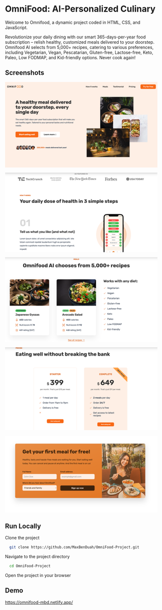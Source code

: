 # OmniFood: AI-Personalized Culinary

Welcome to Omnifood, a dynamic project coded in HTML, CSS, and JavaScript.

Revolutionize your daily dining with our smart 365-days-per-year food subscription – relish healthy, customized meals delivered to your doorstep. Omnifood AI selects from 5,000+ recipes, catering to various preferences, including Vegetarian, Vegan, Pescatarian, Gluten-free, Lactose-free, Keto, Paleo, Low FODMAP, and Kid-friendly options. Never cook again!

## Screenshots

![App Screenshot](https://github.com/MaxBenDuah/miscellaneous-resources/blob/main/screenshot-omnifood-1.png?raw=true)

![App Screenshot](https://github.com/MaxBenDuah/miscellaneous-resources/blob/main/screenshot-omnifood-2.png?raw=true)

![App Screenshot](https://github.com/MaxBenDuah/miscellaneous-resources/blob/main/screenshot-omnifood-3.png?raw=true)

![App Screenshot](https://github.com/MaxBenDuah/miscellaneous-resources/blob/main/screenshot-omnifood-4.png?raw=true)

![App Screenshot](https://github.com/MaxBenDuah/miscellaneous-resources/blob/main/screenshot-omnifood-5.png?raw=true)

## Run Locally

Clone the project

```bash
  git clone https://github.com/MaxBenDuah/OmniFood-Project.git
```

Navigate to the project directory

```bash
  cd OmniFood-Project
```

Open the project in your browser

## Demo

https://omnifood-mbd.netlify.app/
